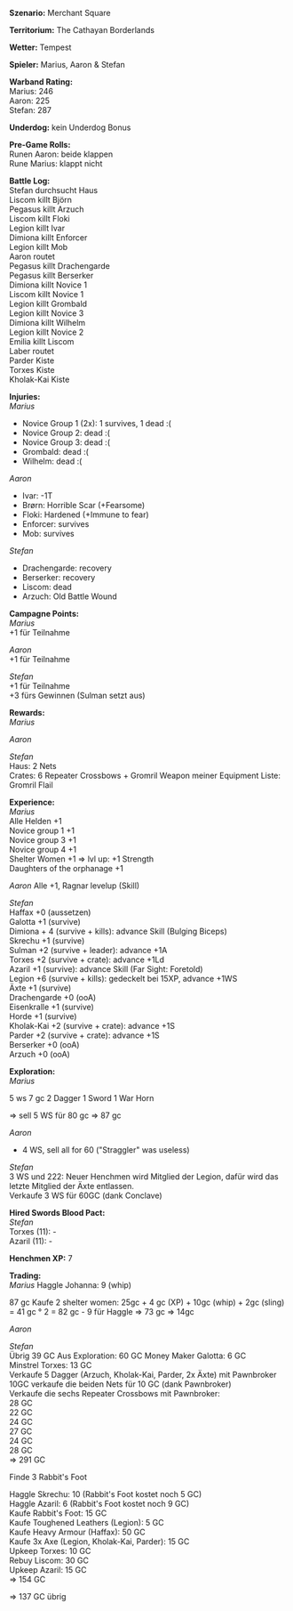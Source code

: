 **Szenario:** Merchant Square  

**Territorium:** The Cathayan Borderlands  

**Wetter:**  Tempest  

**Spieler:** Marius, Aaron & Stefan

**Warband Rating:**  
Marius: 246  
Aaron: 225  
Stefan: 287       

**Underdog:** kein Underdog Bonus   

**Pre-Game Rolls:**  
Runen Aaron: beide klappen  
Rune Marius: klappt nicht  

**Battle Log:**  
Stefan durchsucht Haus  
Liscom killt Björn  
Pegasus killt Arzuch  
Liscom killt Floki  
Legion killt Ivar  
Dimiona killt Enforcer  
Legion killt Mob  
Aaron routet  
Pegasus killt Drachengarde  
Pegasus killt Berserker  
Dimiona killt Novice 1  
Liscom killt Novice 1  
Legion killt Grombald  
Legion killt Novice 3  
Dimiona killt Wilhelm  
Legion killt Novice 2  
Emilia killt Liscom  
Laber routet  
Parder Kiste  
Torxes Kiste  
Kholak-Kai Kiste  

**Injuries:**  
*Marius*
* Novice Group 1 (2x): 1 survives, 1 dead :(
* Novice Group 2: dead :(
* Novice Group 3: dead :(
* Grombald: dead :(
* Wilhelm: dead :(

*Aaron*
* Ivar: -1T
* Brørn: Horrible Scar (+Fearsome)
* Floki: Hardened (+Immune to fear)
* Enforcer: survives
* Mob: survives

*Stefan*  
* Drachengarde: recovery  
* Berserker: recovery  
* Liscom: dead  
* Arzuch: Old Battle Wound  

**Campagne Points:**  
*Marius*  
+1 für Teilnahme  

*Aaron*  
+1 für Teilnahme  

*Stefan*  
+1 für Teilnahme  
+3 fürs Gewinnen (Sulman setzt aus)  

**Rewards:**  
*Marius*   


*Aaron*


*Stefan*   
Haus: 2 Nets  
Crates: 6 Repeater Crossbows + Gromril Weapon meiner Equipment Liste: Gromril Flail  

**Experience:**  
*Marius*   
Alle Helden +1  
Novice group 1 +1  
Novice group 3 +1  
Novice group 4 +1  
Shelter Women +1 => lvl up: +1 Strength   
Daughters of the orphanage +1  

*Aaron* 
Alle +1, Ragnar levelup (Skill)

*Stefan*   
Haffax +0 (aussetzen)  
Galotta +1 (survive)  
Dimiona + 4 (survive + kills): advance Skill (Bulging Biceps)   
Skrechu +1 (survive)  
Sulman +2 (survive + leader): advance +1A  
Torxes +2 (survive + crate): advance +1Ld   
Azaril +1 (survive): advance Skill (Far Sight: Foretold)  
Legion +6 (survive + kills): gedeckelt bei 15XP, advance +1WS  
Äxte +1 (survive)  
Drachengarde +0 (ooA)   
Eisenkralle +1 (survive)   
Horde +1 (survive)   
Kholak-Kai +2 (survive + crate): advance +1S  
Parder +2 (survive + crate): advance +1S  
Berserker +0 (ooA)   
Arzuch +0 (ooA)  

**Exploration:**  
*Marius* 

5 ws
7 gc 
2 Dagger
1 Sword
1 War Horn 

=> sell 5 WS für 80 gc
=> 87 gc


*Aaron*  
* 4 WS, sell all for 60 ("Straggler" was useless)

*Stefan*  
3 WS und 222: Neuer Henchmen wird Mitglied der Legion, dafür wird das letzte Mitglied der Äxte entlassen.  
Verkaufe 3 WS für 60GC (dank Conclave)  

**Hired Swords Blood Pact:**  
*Stefan*  
Torxes (11): -   
Azaril (11): -  

**Henchmen XP:** 
7

**Trading:**  
*Marius* 
Haggle Johanna: 9 (whip) 

87 gc 
Kaufe 2 shelter women:
25gc + 4 gc (XP) + 10gc (whip) + 2gc (sling) = 41 gc ° 2 = 82 gc - 9 für Haggle => 73 gc
=> 14gc

*Aaron*  

*Stefan*   
Übrig 39 GC
Aus Exploration: 60 GC
Money Maker Galotta: 6 GC  
Minstrel Torxes: 13 GC   
Verkaufe 5 Dagger (Arzuch, Kholak-Kai, Parder, 2x Äxte) mit Pawnbroker 10GC
verkaufe die beiden Nets für 10 GC (dank Pawnbroker)  
Verkaufe die sechs Repeater Crossbows mit Pawnbroker:  
28 GC  
22 GC  
24 GC  
27 GC  
24 GC  
28 GC  
=> 291 GC  

Finde 3 Rabbit's Foot

Haggle Skrechu: 10 (Rabbit's Foot kostet noch 5 GC)   
Haggle Azaril: 6 (Rabbit's Foot kostet noch 9 GC)  
Kaufe Rabbit's Foot: 15 GC  
Kaufe Toughened Leathers (Legion): 5 GC  
Kaufe Heavy Armour (Haffax): 50 GC  
Kaufe 3x Axe (Legion, Kholak-Kai, Parder): 15 GC  
Upkeep Torxes: 10 GC  
Rebuy Liscom: 30 GC  
Upkeep Azaril: 15 GC  
=> 154 GC  

=> 137 GC übrig  
